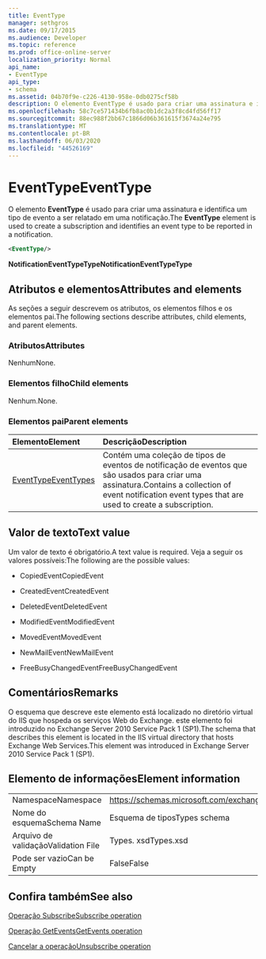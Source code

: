 ```yaml
---
title: EventType
manager: sethgros
ms.date: 09/17/2015
ms.audience: Developer
ms.topic: reference
ms.prod: office-online-server
localization_priority: Normal
api_name:
- EventType
api_type:
- schema
ms.assetid: 04b70f9e-c226-4130-958e-0db0275cf58b
description: O elemento EventType é usado para criar uma assinatura e identifica um tipo de evento a ser relatado em uma notificação.
ms.openlocfilehash: 58c7ce571434b6fb8ac0b1dc2a3f8cd4fd56ff17
ms.sourcegitcommit: 88ec988f2bb67c1866d06b361615f3674a24e795
ms.translationtype: MT
ms.contentlocale: pt-BR
ms.lasthandoff: 06/03/2020
ms.locfileid: "44526169"
---
```

# <a name="eventtype"></a><span data-ttu-id="0f2a8-103">EventType</span><span class="sxs-lookup"><span data-stu-id="0f2a8-103">EventType</span></span>

<span data-ttu-id="0f2a8-104">O elemento **EventType** é usado para criar uma assinatura e identifica um tipo de evento a ser relatado em uma notificação.</span><span class="sxs-lookup"><span data-stu-id="0f2a8-104">The **EventType** element is used to create a subscription and identifies an event type to be reported in a notification.</span></span> 
  
```xml
<EventType/>
```

 <span data-ttu-id="0f2a8-105">**NotificationEventTypeType**</span><span class="sxs-lookup"><span data-stu-id="0f2a8-105">**NotificationEventTypeType**</span></span>
## <a name="attributes-and-elements"></a><span data-ttu-id="0f2a8-106">Atributos e elementos</span><span class="sxs-lookup"><span data-stu-id="0f2a8-106">Attributes and elements</span></span>

<span data-ttu-id="0f2a8-107">As seções a seguir descrevem os atributos, os elementos filhos e os elementos pai.</span><span class="sxs-lookup"><span data-stu-id="0f2a8-107">The following sections describe attributes, child elements, and parent elements.</span></span>
  
### <a name="attributes"></a><span data-ttu-id="0f2a8-108">Atributos</span><span class="sxs-lookup"><span data-stu-id="0f2a8-108">Attributes</span></span>

<span data-ttu-id="0f2a8-109">Nenhum</span><span class="sxs-lookup"><span data-stu-id="0f2a8-109">None.</span></span>
  
### <a name="child-elements"></a><span data-ttu-id="0f2a8-110">Elementos filho</span><span class="sxs-lookup"><span data-stu-id="0f2a8-110">Child elements</span></span>

<span data-ttu-id="0f2a8-111">Nenhum.</span><span class="sxs-lookup"><span data-stu-id="0f2a8-111">None.</span></span>
  
### <a name="parent-elements"></a><span data-ttu-id="0f2a8-112">Elementos pai</span><span class="sxs-lookup"><span data-stu-id="0f2a8-112">Parent elements</span></span>

|<span data-ttu-id="0f2a8-113">**Elemento**</span><span class="sxs-lookup"><span data-stu-id="0f2a8-113">**Element**</span></span>|<span data-ttu-id="0f2a8-114">**Descrição**</span><span class="sxs-lookup"><span data-stu-id="0f2a8-114">**Description**</span></span>|
|:-----|:-----|
|[<span data-ttu-id="0f2a8-115">EventType</span><span class="sxs-lookup"><span data-stu-id="0f2a8-115">EventTypes</span></span>](eventtypes.md) <br/> |<span data-ttu-id="0f2a8-116">Contém uma coleção de tipos de eventos de notificação de eventos que são usados para criar uma assinatura.</span><span class="sxs-lookup"><span data-stu-id="0f2a8-116">Contains a collection of event notification event types that are used to create a subscription.</span></span>  <br/> |
   
## <a name="text-value"></a><span data-ttu-id="0f2a8-117">Valor de texto</span><span class="sxs-lookup"><span data-stu-id="0f2a8-117">Text value</span></span>

<span data-ttu-id="0f2a8-118">Um valor de texto é obrigatório.</span><span class="sxs-lookup"><span data-stu-id="0f2a8-118">A text value is required.</span></span> <span data-ttu-id="0f2a8-119">Veja a seguir os valores possíveis:</span><span class="sxs-lookup"><span data-stu-id="0f2a8-119">The following are the possible values:</span></span>
  
- <span data-ttu-id="0f2a8-120">CopiedEvent</span><span class="sxs-lookup"><span data-stu-id="0f2a8-120">CopiedEvent</span></span>
    
- <span data-ttu-id="0f2a8-121">CreatedEvent</span><span class="sxs-lookup"><span data-stu-id="0f2a8-121">CreatedEvent</span></span>
    
- <span data-ttu-id="0f2a8-122">DeletedEvent</span><span class="sxs-lookup"><span data-stu-id="0f2a8-122">DeletedEvent</span></span>
    
- <span data-ttu-id="0f2a8-123">ModifiedEvent</span><span class="sxs-lookup"><span data-stu-id="0f2a8-123">ModifiedEvent</span></span>
    
- <span data-ttu-id="0f2a8-124">MovedEvent</span><span class="sxs-lookup"><span data-stu-id="0f2a8-124">MovedEvent</span></span>
    
- <span data-ttu-id="0f2a8-125">NewMailEvent</span><span class="sxs-lookup"><span data-stu-id="0f2a8-125">NewMailEvent</span></span>
    
- <span data-ttu-id="0f2a8-126">FreeBusyChangedEvent</span><span class="sxs-lookup"><span data-stu-id="0f2a8-126">FreeBusyChangedEvent</span></span>
    
## <a name="remarks"></a><span data-ttu-id="0f2a8-127">Comentários</span><span class="sxs-lookup"><span data-stu-id="0f2a8-127">Remarks</span></span>

<span data-ttu-id="0f2a8-128">O esquema que descreve este elemento está localizado no diretório virtual do IIS que hospeda os serviços Web do Exchange. este elemento foi introduzido no Exchange Server 2010 Service Pack 1 (SP1).</span><span class="sxs-lookup"><span data-stu-id="0f2a8-128">The schema that describes this element is located in the IIS virtual directory that hosts Exchange Web Services.This element was introduced in Exchange Server 2010 Service Pack 1 (SP1).</span></span>
  
## <a name="element-information"></a><span data-ttu-id="0f2a8-129">Elemento de informações</span><span class="sxs-lookup"><span data-stu-id="0f2a8-129">Element information</span></span>

|||
|:-----|:-----|
|<span data-ttu-id="0f2a8-130">Namespace</span><span class="sxs-lookup"><span data-stu-id="0f2a8-130">Namespace</span></span>  <br/> |https://schemas.microsoft.com/exchange/services/2006/types  <br/> |
|<span data-ttu-id="0f2a8-131">Nome do esquema</span><span class="sxs-lookup"><span data-stu-id="0f2a8-131">Schema Name</span></span>  <br/> |<span data-ttu-id="0f2a8-132">Esquema de tipos</span><span class="sxs-lookup"><span data-stu-id="0f2a8-132">Types schema</span></span>  <br/> |
|<span data-ttu-id="0f2a8-133">Arquivo de validação</span><span class="sxs-lookup"><span data-stu-id="0f2a8-133">Validation File</span></span>  <br/> |<span data-ttu-id="0f2a8-134">Types. xsd</span><span class="sxs-lookup"><span data-stu-id="0f2a8-134">Types.xsd</span></span>  <br/> |
|<span data-ttu-id="0f2a8-135">Pode ser vazio</span><span class="sxs-lookup"><span data-stu-id="0f2a8-135">Can be Empty</span></span>  <br/> |<span data-ttu-id="0f2a8-136">False</span><span class="sxs-lookup"><span data-stu-id="0f2a8-136">False</span></span>  <br/> |
   
## <a name="see-also"></a><span data-ttu-id="0f2a8-137">Confira também</span><span class="sxs-lookup"><span data-stu-id="0f2a8-137">See also</span></span>



[<span data-ttu-id="0f2a8-138">Operação Subscribe</span><span class="sxs-lookup"><span data-stu-id="0f2a8-138">Subscribe operation</span></span>](subscribe-operation.md)
  
[<span data-ttu-id="0f2a8-139">Operação GetEvents</span><span class="sxs-lookup"><span data-stu-id="0f2a8-139">GetEvents operation</span></span>](getevents-operation.md)
  
[<span data-ttu-id="0f2a8-140">Cancelar a operação</span><span class="sxs-lookup"><span data-stu-id="0f2a8-140">Unsubscribe operation</span></span>](unsubscribe-operation.md)

